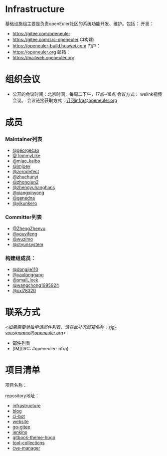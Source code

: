 # Infrastructure

基础设施组主要是负责openEuler社区的系统功能开发、维护。包括：
  开发：
  - https://gitee.com/openeuler
  - https://gitee.com/src-openeuler
  CI构建:
  - https://openeuler-build.huawei.com
  门户：
  - https://openeuler.org
  邮箱：
  - https://mailweb.openeuler.org


# 组织会议

- 公开的会议时间：北京时间，每周二下午，17点~18点
  会议方式： welink视频会议。
  会议链接获取方式：订阅infra@openeuler.org

# 成员

### Maintainer列表

- [@georgecao](https://gitee.com/georgecao)
- [@TommyLike](https://gitee.com/TommyLike)
- [@miao_kaibo](https://gitee.com/miao_kaibo)
- [@imjoey](https://gitee.com/imjoey)
- [@zerodefect](https://gitee.com/zerodefect)
- [@zhuchunyi](https://gitee.com/zhuchunyi)
- [@zhongjun2](https://gitee.com/zhongjun2)
- [@zhengyuhanghans](https://gitee.com/zhengyuhanghans)
- [@xiangxinyong](https://gitee.com/xiangxinyong)
- [@genedna](https://gitee.com/genedna)
- [@yikunkero](https://gitee.com/yikunkero)

### Committer列表
- [@ZhengZhenyu](https://gitee.com/ZhengZhenyu)
- [@youyifeng](https://gitee.com/youyifeng)
- [@wuzimo](https://gitee.com/wuzimo)
- [@ctyunsystem](https://gitee.com/ctyunsystem)

### 构建组成员：
- [@dongjie110](https://gitee.com/dongjie110)
- [@yaolonggang](https://gitee.com/yaolonggang)
- [@small_leek](https://gitee.com/small_leek)
- [@wangchong1995924](https://gitee.com/wangchong1995924)
- [@cxl78320](https://gitee.com/cxl78320)


# 联系方式

*<如果需要单独申请邮件列表，请在此补充邮箱名称：sig-yousigname@openeuler.org>*

- [邮件列表](mailto:infra@openeuler.org)
- [IM](IRC: #openeuler-infra)


# 项目清单


项目名称：

repository地址：

- [infrastructure](https://gitee.com/openeuler/infrastructure)
- [blog](https://gitee.com/openeuler/website-v2/tree/master/web-ui/docs/zh/blog)
- [ci-bot](https://gitee.com/openeuler/ci-bot)
- [website](https://gitee.com/openeuler/website-v2)
- [go-gitee](https://gitee.com/openeuler/go-gitee)
- [jenkins](https://gitee.com/openeuler/openeuler-jenkins)
- [gitbook-theme-hugo](https://gitee.com/openeuler/gitbook-theme-hugo)
- [tool-collections](https://gitee.com/openeuler/tool-collections)
- [cve-manager](https://gitee.com/openeuler/cve-manager)
